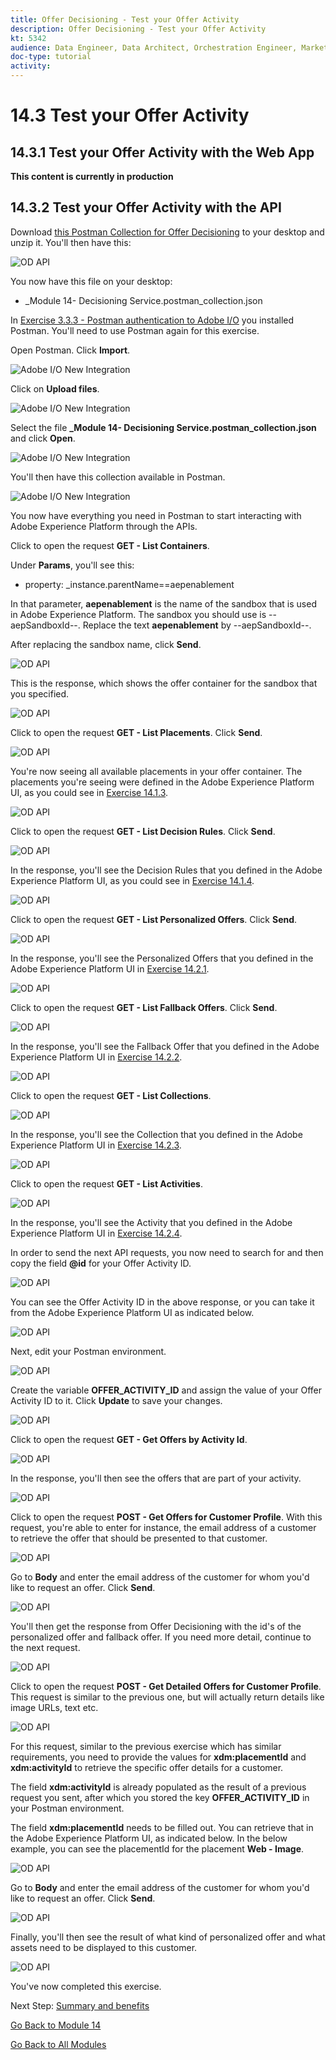 ```yaml
---
title: Offer Decisioning - Test your Offer Activity
description: Offer Decisioning - Test your Offer Activity
kt: 5342
audience: Data Engineer, Data Architect, Orchestration Engineer, Marketer
doc-type: tutorial
activity: 
---
```



# 14.3 Test your Offer Activity

## 14.3.1 Test your Offer Activity with the Web App

**This content is currently in production**

## 14.3.2 Test your Offer Activity with the API

Download [this Postman Collection for Offer Decisioning](./../../assets/postman/postman_module14_offer-decisioning.zip) to your desktop and unzip it. You'll then have this:

![OD API](./images/unzip.png)

You now have this file on your desktop:

- _Module 14- Decisioning Service.postman_collection.json

In [Exercise 3.3.3 - Postman authentication to Adobe I/O](./../../modules/module3/ex3.md) you installed Postman. You'll need to use Postman again for this exercise.

Open Postman. Click **Import**.

![Adobe I/O New Integration](./images/postmanui.png)

Click on **Upload files**.

![Adobe I/O New Integration](./images/pm1.png)

Select the file **_Module 14- Decisioning Service.postman_collection.json** and click **Open**.

![Adobe I/O New Integration](./images/pm2.png)

You'll then have this collection available in Postman.

![Adobe I/O New Integration](./images/pm3.png)

You now have everything you need in Postman to start interacting with Adobe Experience Platform through the APIs.

Click to open the request **GET - List Containers**. 

Under **Params**, you'll see this: 

- property: _instance.parentName==aepenablement

In that parameter, **aepenablement** is the name of the sandbox that is used in Adobe Experience Platform. The sandbox you should use is --aepSandboxId--. Replace the text **aepenablement** by --aepSandboxId--.

After replacing the sandbox name, click **Send**.

![OD API](./images/api2.png)

This is the response, which shows the offer container for the sandbox that you specified.

![OD API](./images/api3.png)

Click to open the request **GET - List Placements**. Click **Send**.

![OD API](./images/api4.png)

You're now seeing all available placements in your offer container. The placements you're seeing were defined in the Adobe Experience Platform UI, as you could see in [Exercise 14.1.3](./ex1.md).

![OD API](./images/api5.png)

Click to open the request **GET - List Decision Rules**. Click **Send**.

![OD API](./images/api6.png)

In the response, you'll see the Decision Rules that you defined in the Adobe Experience Platform UI, as you could see in [Exercise 14.1.4](./ex1.md).

![OD API](./images/api7.png)

Click to open the request **GET - List Personalized Offers**. Click **Send**.

![OD API](./images/api8.png)

In the response, you'll see the Personalized Offers that you defined in the Adobe Experience Platform UI in [Exercise 14.2.1](./ex2.md).

![OD API](./images/api9.png)

Click to open the request **GET - List Fallback Offers**. Click **Send**.

![OD API](./images/api10.png)

In the response, you'll see the Fallback Offer that you defined in the Adobe Experience Platform UI in [Exercise 14.2.2](./ex2.md).

![OD API](./images/api11.png)

Click to open the request **GET - List Collections**.

![OD API](./images/api12.png)

In the response, you'll see the Collection that you defined in the Adobe Experience Platform UI in [Exercise 14.2.3](./ex2.md).

![OD API](./images/api13.png)

Click to open the request **GET - List Activities**.

![OD API](./images/api14.png)

In the response, you'll see the Activity that you defined in the Adobe Experience Platform UI in [Exercise 14.2.4](./ex2.md).

In order to send the next API requests, you now need to search for and then copy the field **@id** for your Offer Activity ID. 

![OD API](./images/api15.png)

You can see the Offer Activity ID in the above response, or you can take it from the Adobe Experience Platform UI as indicated below. 

![OD API](./images/api15a.png)

Next, edit your Postman environment.

![OD API](./images/api16.png)

Create the variable **OFFER_ACTIVITY_ID** and assign the value of your Offer Activity ID to it. Click **Update** to save your changes.

![OD API](./images/api17.png)

Click to open the request **GET - Get Offers by Activity Id**. 

![OD API](./images/api18.png)

In the response, you'll then see the offers that are part of your activity.

![OD API](./images/api19.png)

Click to open the request **POST - Get Offers for Customer Profile**. With this request, you're able to enter for instance, the email address of a customer to retrieve the offer that should be presented to that customer.

![OD API](./images/api20.png)

Go to **Body** and enter the email address of the customer for whom you'd like to request an offer. Click **Send**.

![OD API](./images/api21.png)

You'll then get the response from Offer Decisioning with the id's of the personalized offer and fallback offer. If you need more detail, continue to the next request.

![OD API](./images/api22.png)

Click to open the request **POST - Get Detailed Offers for Customer Profile**. This request is similar to the previous one, but will actually return details like image URLs, text etc.

![OD API](./images/api23.png)

For this request, similar to the previous exercise which has similar requirements, you need to provide the values for **xdm:placementId** and **xdm:activityId** to retrieve the specific offer details for a customer.

The field **xdm:activityId** is already populated as the result of a previous request you sent, after which you stored the key **OFFER_ACTIVITY_ID** in your Postman environment.

The field **xdm:placementId** needs to be filled out. You can retrieve that in the Adobe Experience Platform UI, as indicated below. In the below example, you can see the placementId for the placement **Web - Image**.

![OD API](./images/placementid.png)

Go to **Body** and enter the email address of the customer for whom you'd like to request an offer. Click **Send**.

![OD API](./images/api24.png)

Finally, you'll then see the result of what kind of personalized offer and what assets need to be displayed to this customer.

![OD API](./images/api25.png)

You've now completed this exercise.

Next Step: [Summary and benefits](./summary.md)

[Go Back to Module 14](./offer-decisioning.md)

[Go Back to All Modules](./../../overview.md)